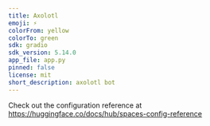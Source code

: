 ```yaml
---
title: Axolotl
emoji: ⚡
colorFrom: yellow
colorTo: green
sdk: gradio
sdk_version: 5.14.0
app_file: app.py
pinned: false
license: mit
short_description: axolotl bot
---
```


Check out the configuration reference at https://huggingface.co/docs/hub/spaces-config-reference
